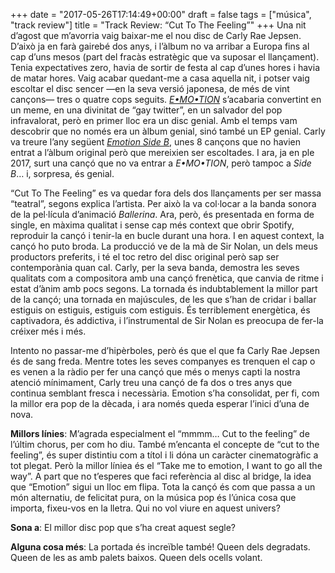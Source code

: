 +++
date = "2017-05-26T17:14:49+00:00"
draft = false
tags = ["música", "track review"]
title = "Track Review: “Cut To The Feeling”"
+++
Una nit d’agost que m’avorria vaig baixar-me el nou disc de Carly Rae Jepsen. D’això ja en farà gairebé dos anys, i l’àlbum no va arribar a Europa fins al cap d’uns mesos (part del fracàs estratègic que va suposar el llançament). Tenia expectatives zero, havia de sortir de festa al cap d’unes hores i havia de matar hores. Vaig acabar quedant-me a casa aquella nit, i potser vaig escoltar el disc sencer —en la seva versió japonesa, de més de vint cançons— tres o quatre cops seguits. [*E•MO•TION*](http://enricllonch.com/post/128098849359/emotion) s’acabaria convertint en un meme, en una divinitat de “gay twitter”, en un salvador del pop infravalorat, però en primer lloc era un disc genial. Amb el temps vam descobrir que no només era un àlbum genial, sinó també un EP genial. Carly va treure l’any següent [*Emotion Side B*](http://enricllonch.com/post/149665099694/emotion-side-b), unes 8 cançons que no havien entrat a l’àlbum original però que mereixien ser escoltades. I ara, ja en ple 2017, surt una cançó que no va entrar a *E•MO•TION*, però tampoc a *Side B*… i, sorpresa, és genial.

<!-- more -->

“Cut To The Feeling” es va quedar fora dels dos llançaments per ser massa “teatral”, segons explica l’artista. Per això la va col·locar a la banda sonora de la pel·lícula d’animació *Ballerina*. Ara, però, és presentada en forma de single, en màxima qualitat i sense cap més context que obrir Spotify, reproduir la cançó i tenir-la en bucle durant una hora. I en aquest context, la cançó ho puto broda. La producció ve de la mà de Sir Nolan, un dels meus productors preferits, i té el toc retro del disc original però sap ser contemporània quan cal. Carly, per la seva banda, demostra les seves qualitats com a compositora amb una cançó frenètica, que canvia de ritme i estat d’ànim amb pocs segons. La tornada és indubtablement la millor part de la cançó; una tornada en majúscules, de les que s’han de cridar i ballar estiguis on estiguis, estiguis com estiguis. És terriblement energètica, és captivadora, és addictiva, i l’instrumental de Sir Nolan es preocupa de fer-la créixer més i més. 

Intento no passar-me d’hipèrboles, però és que el que fa Carly Rae Jepsen és de sang freda. Mentre totes les seves companyes es trenquen el cap o es venen a la ràdio per fer una cançó que més o menys capti la nostra atenció mínimament, Carly treu una cançó de fa dos o tres anys que continua semblant fresca i necessària. Emotion s’ha consolidat, per fi, com la millor era pop de la dècada, i ara només queda esperar l’inici d’una de nova. 

**Millors línies**: M’agrada especialment el “mmmm… Cut to the feeling” de l’últim chorus, per com ho diu. També m’encanta el concepte de “cut to the feeling”, és super distintiu com a títol i li dóna un caràcter cinematogràfic a tot plegat. Però la millor líniea és el “Take me to emotion, I want to go all the way”. A part que no t’esperes que faci referència al disc al bridge, la idea que “Emotion” sigui un lloc em flipa. Tota la cançó és com que passa a un món alternatiu, de felicitat pura, on la música pop és l’única cosa que importa, fixeu-vos en la lletra. Qui no vol viure en aquest univers?

**Sona a**: El millor disc pop que s’ha creat aquest segle?

**Alguna cosa més**: La portada és increïble també! Queen dels degradats. Queen de les as amb palets baixos. Queen dels ocells volant.
